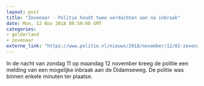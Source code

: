 ```yaml
---
layout: post
title: "Zevenaar - Politie houdt twee verdachten aan na inbraak"
date: Mon, 12 Nov 2018 08:59:00 GMT
categories: 
- gelderland 
- zevenaar 
externe_link: "https://www.politie.nl/nieuws/2018/november/12/02-zevenaar-politie-houdt-twee-verdachten-aan-na-inbraak.html"
---
```


In de nacht van zondag 11 op maandag 12 november kreeg de politie een melding van een mogelijke inbraak aan de Didamseweg. De politie was binnen enkele minuten ter plaatse.
